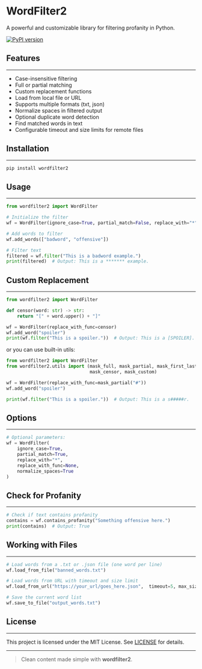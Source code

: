 # WordFilter2

A powerful and customizable library for filtering profanity in Python.

[![PyPI version](https://img.shields.io/pypi/v/wordfilter2)](https://pypi.org/project/wordfilter2/) 

## Features

-----
- Case-insensitive filtering
- Full or partial matching
- Custom replacement functions
- Load from local file or URL
- Supports multiple formats (txt, json)
- Normalize spaces in filtered output
- Optional duplicate word detection
- Find matched words in text
- Configurable timeout and size limits for remote files

## Installation

-----

```bash
pip install wordfilter2
```

## Usage

-----

```python
from wordfilter2 import WordFilter

# Initialize the filter
wf = WordFilter(ignore_case=True, partial_match=False, replace_with="*")

# Add words to filter
wf.add_words(["badword", "offensive"])

# Filter text
filtered = wf.filter("This is a badword example.")
print(filtered)  # Output: This is a ******* example.
```

## Custom Replacement

-----

```python
from wordfilter2 import WordFilter

def censor(word: str) -> str:
    return "[" + word.upper() + "]"

wf = WordFilter(replace_with_func=censor)
wf.add_word("spoiler")
print(wf.filter("This is a spoiler."))  # Output: This is a [SPOILER].
```

or you can use built-in utils:

```python
from wordfilter2 import WordFilter
from wordfilter2.utils import (mask_full, mask_partial, mask_first_last,
                               mask_censor, mask_custom)

wf = WordFilter(replace_with_func=mask_partial("#"))
wf.add_word("spoiler")

print(wf.filter("This is a spoiler."))  # Output: This is a s#####r.
```

## Options

-----

```python
# Optional parameters:
wf = WordFilter(
    ignore_case=True,
    partial_match=True,
    replace_with="*",
    replace_with_func=None,
    normalize_spaces=True
)
```

## Check for Profanity

-----

```python
# Check if text contains profanity
contains = wf.contains_profanity("Something offensive here.")
print(contains)  # Output: True
```

## Working with Files

-----

```python
# Load words from a .txt or .json file (one word per line)
wf.load_from_file("banned_words.txt")

# Load words from URL with timeout and size limit
wf.load_from_url("https://your_url/goes_here.json",  timeout=5, max_size=1024 * 1024)

# Save the current word list
wf.save_to_file("output_words.txt")
```

## License

-----

This project is licensed under the MIT License.
See [LICENSE](https://github.com/VariableIsUndefined/wordfilter2/blob/master/LICENSE.md) for details.


-----

> Clean content made simple with **wordfilter2**.